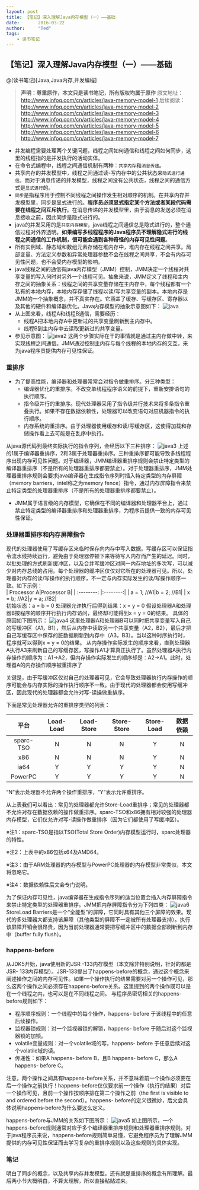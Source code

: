 ```yaml
---
layout: post
title: 【笔记】深入理解Java内存模型（一）——基础
date:       2016-03-22
author:     "Ted"
tags:
    - 读书笔记
---
```


## 【笔记】深入理解Java内存模型（一）——基础

@(读书笔记)[Java,Java内存,并发编程]

>**声明：尊重原作，本文只是读书笔记，所有版权均属于原作**
> 原文地址：http://www.infoq.com/cn/articles/java-memory-model-1
> 后续阅读：
> http://www.infoq.com/cn/articles/java-memory-model-2
> http://www.infoq.com/cn/articles/java-memory-model-3
> http://www.infoq.com/cn/articles/java-memory-model-4
> http://www.infoq.com/cn/articles/java-memory-model-5
> http://www.infoq.com/cn/articles/java-memory-model-6
> http://www.infoq.com/cn/articles/java-memory-model-7


* 并发编程需要处理两个关键问题，线程之间如何通信和线程之间如何同步，这里的线程指的是并发执行的活动实体。
* 在命令式编程中，线程之间通信机制有两种：`共享内存`和`消息传递`。
* 共享内存的并发模型中，线程之间通过读-写内存中的公共状态来`隐式进行通信`。而对于消息传递的并发模型，线程之间没有公共状态，线程之间的通信方式是`显式进行`的。
* `同步`是指程序用于控制不同线程之间操作发生相对顺序的机制。在共享内存并发模型里，同步是显式进行的。**程序员必须显式指定某个方法或者某段代码需要在线程之间互斥执行**。在消息传递的并发模型里，由于消息的发送必须在消息接收之前，因此同步是隐式进行的。
* java的并发采用的是`共享内存模型`，java线程之间通信总是隐式进行的，整个通信过程对外界透明。**如果编写多线程程序的Java程序员不理解隐式进行的线程之间通信的工作机制，很可能会遇到各种奇怪的内存可见性问题**。
* 所有实例域、静态域和数组元素存储在堆内存中，堆内存在线程之间共享。局部变量、方法定义参数和异常处理器参数不会在线程之间共享，不会有内存可见性问题，也不会受内存模型的影响。
* java线程之间的通信有java内存模型（JMM）控制，JMM决定一个线程对共享变量的写入何时对另外一个线程可见。抽象来说，JMM定义了线程和主内存之间的抽象关系：线程之间的共享变量存储在主内存中，每个线程都有一个私有的本地内存，本地内存存储了线程以读/写共享变量的副本。本地内存是JMM的一个抽象概念，并不真实存在。它涵盖了缓存、写缓存区、寄存器以及其他的硬件和编译器优化。Java内存模型的抽象示意图如下：
![java][1]
* 从上图来看，线程A和线程B通信，需要经历：
  - 线程A把本地内存A中更新过的共享变量刷新到主内存中。
  - 线程B到主内存中去读取更新过的共享变量。
* 参见示意图：
![java2][2]
这两个步骤实际在干的事情就是通过主内存做中转，来实现线程之间通信。JMM通过控制主内存与每个线程的本地内存的交互，来为java程序员提供内存可见性保证。

### 重排序

* 为了提高性能，编译器和处理器常常会对指令做重排序。分三种类型：
  - 编译器优化的重排序。不改变单线程程序语义的前提下，重新安排语句的执行顺序。
  - 指令级并行的重排序。现代处理器采用了指令级并行技术来将多条指令重叠执行。如果不存在数据依赖性，处理器可以改变语句对应机器指令的执行顺序。
  - 内存系统的重排序。由于处理器使用缓存和读/写缓存区，这使得加载和存储操作看上去可能是在乱序中执行。
 
 从java源代码到最终实际执行的指令序列，会经历以下三种排序：
 ![java3][3]
上述的1属于编译器重排序，2和3属于处理器重排序。三种重排序都可能导致多线程程序出现内存可见性问题。对于编译器，JMM编译器重排序规则会禁止特定类型的编译器重排序（不是所有的处理器重排序都要禁止）。对于处理器重排序，JMM处理器重排序规则会要求java编译器在生成指令序列时插入特定类型的内存屏障（memory barriers，intel称之为memory fence）指令，通过内存屏障指令来禁止特定类型的处理器重排序（不是所有的处理器重排序都要禁止）。

* JMM属于语言级的内存模型，它确保在不同的编译器和处理器平台上，通过禁止特定类型的编译器重排序和处理器重排序，为程序员提供一致的内存可见性保证。

### 处理器重排序和内存屏障指令

现代的处理器使用了写缓存区来临时保存向内存中写入数据。写缓存区可以保证指令流水线持续运行，避免由于处理器停顿下来等待写入内存而产生的延迟。同时，以批处理的方式刷新缓冲区，以及合并写缓冲区对同一内存地址的多次写，可以减少对内存总线的占用。每个处理器的缓冲区仅仅对它所在的处理器可见。所以，处理器对内存的读/写操作的执行顺序，不一定与内存实际发生的读/写操作顺序一致。如下示例：  
  | Processor A|Processor B|
  | :--------: |:--------:|
  | a = 1; //A1|b = 2; //B1|
  | x = b; //A2|y = a; //B2|  
 初始状态：a = b = 0
处理器允许执行后得到结果：x = y = 0
假设处理器A和处理器B按程序的顺序并行执行内存访问，最终却可能得到x = y = 0的结果。
具体的原因如下图所示：
![java4][4]
这里处理器A和处理器B可以同时把共享变量写入自己的写缓冲区（A1，B1），然后从内存中读取另一个共享变量（A2，B2），最后才把自己写缓存区中保存的脏数据刷新到内存中（A3，B3）。当以这种时序执行时，程序就可以得到x = y = 0的结果。
从内存操作实际发生的顺序来看，直到处理器A执行A3来刷新自己的写缓存区，写操作A1才算真正执行了。虽然处理器A执行内存操作的顺序为：A1->A2，但内存操作实际发生的顺序却是：A2->A1。此时，处理器A的内存操作顺序被重排序了

关键是，由于写缓冲区仅对自己的处理器可见，它会导致处理器执行内存操作的顺序可能会与内存实际的操作执行顺序不一致。由于现代的处理器都会使用写缓冲区，因此现代的处理器都会允许对写-读操做重排序。

下面是常见处理器允许的重排序类型的列表：

| 平台 |Load-Load|Load-Store|Store-Store|Store-Load|数据依赖|
|:----:|:----:| :----:|:----:|:----:|:----:|
|sparc-TSO|N|N|N|Y|N|
|x86|N|N|N|Y|N|
|ia64|Y|Y|Y|Y|N|
|PowerPC|Y|Y|Y|Y|N|
“N”表示处理器不允许两个操作重排序，“Y”表示允许重排序。

从上表我们可以看出：常见的处理器都允许Store-Load重排序；常见的处理器都不允许对存在数据依赖的操作做重排序。sparc-TSO和x86拥有相对较强的处理器内存模型，它们仅允许对写-读操作做重排序（因为它们都使用了写缓冲区）。

※注1：sparc-TSO是指以TSO(Total Store Order)内存模型运行时，sparc处理器的特性。

※注2：上表中的x86包括x64及AMD64。

※注3：由于ARM处理器的内存模型与PowerPC处理器的内存模型非常类似，本文将忽略它。

※注4：数据依赖性后文会专门说明。

为了保证内存可见性，java编译器在生成指令序列的适当位置会插入内存屏障指令来禁止特定类型的处理器重排序。JMM把内存屏障指令分为下列四类：
![java6][6]
StoreLoad Barriers是一个“全能型”的屏障，它同时具有其他三个屏障的效果。现代的多处理器大都支持该屏障（其他类型的屏障不一定被所有处理器支持）。执行该屏障开销会很昂贵，因为当前处理器通常要把写缓冲区中的数据全部刷新到内存中（buffer fully flush）。

### happens-before

从JDK5开始，java使用新的JSR -133内存模型（本文除非特别说明，针对的都是JSR- 133内存模型）。JSR-133提出了happens-before的概念，通过这个概念来阐述操作之间的内存可见性。如果一个操作执行的结果需要对另一个操作可见，那么这两个操作之间必须存在happens-before关系。这里提到的两个操作既可以是在一个线程之内，也可以是在不同线程之间。 与程序员密切相关的happens-before规则如下：
* 程序顺序规则：一个线程中的每个操作，happens- before 于该线程中的任意后续操作。
* 监视器锁规则：对一个监视器锁的解锁，happens- before 于随后对这个监视器锁的加锁。
* volatile变量规则：对一个volatile域的写，happens- before 于任意后续对这个volatile域的读。
* 传递性：如果A happens- before B，且B happens- before C，那么A happens- before C。

注意，两个操作之间具有happens-before关系，并不意味着前一个操作必须要在后一个操作之前执行！happens-before仅仅要求前一个操作（执行的结果）对后一个操作可见，且前一个操作按顺序排在第二个操作之前（the first is visible to and ordered before the second）。happens- before的定义很微妙，后文会具体说明happens-before为什么要这么定义。

happens-before与JMM的关系如下图所示：
![java5][5]
如上图所示，一个happens-before规则通常对应于多个编译器重排序规则和处理器重排序规则。对于java程序员来说，happens-before规则简单易懂，它避免程序员为了理解JMM提供的内存可见性保证而去学习复杂的重排序规则以及这些规则的具体实现。

### 笔记
明白了同步的概念，以及共享内存并发模型。还有就是重排序的概念有所理解。最后两小节大概明白，不算太理解，所以直接粘贴过来。

[1]:http://7vzsca.com1.z0.glb.clouddn.com/2016_03_22_11.png_img800wNoWm
[2]:http://7vzsca.com1.z0.glb.clouddn.com/2016_03_22_22.png_img800wNoWm
[3]:http://7vzsca.com1.z0.glb.clouddn.com/2016_03_22_33.png_img800wNoWm
[4]:http://7vzsca.com1.z0.glb.clouddn.com/2016_03_22_44.png_img800wNoWm
[5]:http://7vzsca.com1.z0.glb.clouddn.com/2016_03_22_55.png_img800wNoWm
[6]:http://7vzsca.com1.z0.glb.clouddn.com/2016_03_22_66.png_img800wNoWm
